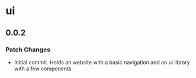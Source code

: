 # ui

## 0.0.2

### Patch Changes

- Initial commit. Holds an website with a basic navigation and an ui library with a few components

